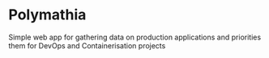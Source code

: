 # Polymathia

Simple web app for gathering data on production applications and priorities them for DevOps and Containerisation projects
